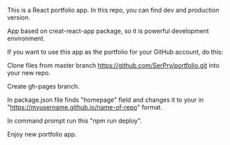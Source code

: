 This is a React portfolio app. In this repo, you can find dev and production version.

App based on creat-react-app package, so it is powerful development environment.

If you want to use this app as the portfolio for your GitHub account, do this:

Clone files from master branch https://github.com/SerPry/portfolio.git into your new repo.

Create gh-pages branch.

In package.json file finds "homepage" field and changes it to your in "https://myusername.github.io/name-of-repo" format.

In command prompt run this "npm run deploy".

Enjoy new portfolio app.
